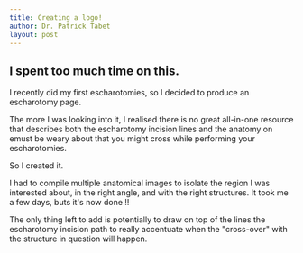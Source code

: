 ```yaml
---
title: Creating a logo! 
author: Dr. Patrick Tabet
layout: post
---
```

## I spent too much time on this.

I recently did my first escharotomies, so I decided to produce an escharotomy page.

The more I was looking into it, I realised there is no great all-in-one resource that describes both the escharotomy incision lines and the anatomy on emust be weary about that you might cross while performing your escharotomies.

So I created it.

I had to compile multiple anatomical images to isolate the region I was interested about, in the right angle, and with the right structures. It took me a few days, buts it's now done !!

The only thing left to add is potentially to draw on top of the lines the escharotomy incision path to really accentuate when the "cross-over" with the structure in question will happen.

<span class="image center"><img src="{{ 'assets/images/EscharotomiesTrial.jpg' | relative_url }}" alt="" /></span>
